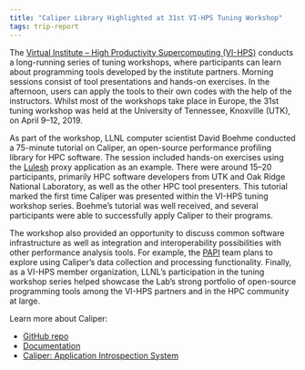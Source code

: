 ```yaml
---
title: "Caliper Library Highlighted at 31st VI-HPS Tuning Workshop"
tags: trip-report
---
```


The [Virtual Institute – High Productivity Supercomputing (VI-HPS)](https://www.vi-hps.org/) conducts a long-running series of tuning workshops, where participants can learn about programming tools developed by the institute partners. Morning sessions consist of tool presentations and hands-on exercises. In the afternoon, users can apply the tools to their own codes with the help of the instructors. Whilst most of the workshops take place in Europe, the 31st tuning workshop was held at the University of Tennessee, Knoxville (UTK), on April 9–12, 2019.

As part of the workshop, LLNL computer scientist David Boehme conducted a 75-minute tutorial on Caliper, an open-source performance profiling library for HPC software. The session included hands-on exercises using the [Lulesh](https://github.com/LLNL/LULESH) proxy application as an example. There were around 15–20 participants, primarily HPC software developers from UTK and Oak Ridge National Laboratory, as well as the other HPC tool presenters. This tutorial marked the first time Caliper was presented within the VI-HPS tuning workshop series. Boehme’s tutorial was well received, and several participants were able to successfully apply Caliper to their programs. 

The workshop also provided an opportunity to discuss common software infrastructure as well as integration and interoperability possibilities with other performance analysis tools. For example, the [PAPI](http://icl.utk.edu/papi/) team plans to explore using Caliper’s data collection and processing functionality. Finally, as a VI-HPS member organization, LLNL’s participation in the tuning workshop series helped showcase the Lab’s strong portfolio of open-source programming tools among the VI-HPS partners and in the HPC community at large.

Learn more about Caliper:
- [GitHub repo](https://github.com/LLNL/Caliper)
- [Documentation](https://llnl.github.io/Caliper/)
- [Caliper: Application Introspection System](https://computing.llnl.gov/projects/caliper)
